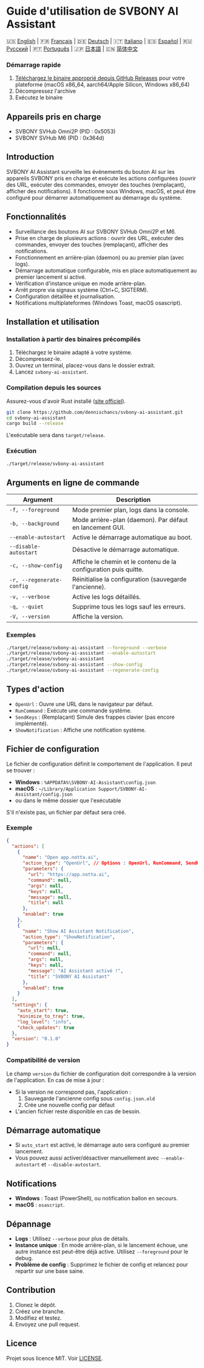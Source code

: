 # Guide d'utilisation de SVBONY AI Assistant

🇺🇸 [English](https://github.com/dennischancs/svbony-ai-assistant/blob/main/README.md) | 🇫🇷 [Français](https://github.com/dennischancs/svbony-ai-assistant/blob/main/README-FR.md) | 🇩🇪 [Deutsch](https://github.com/dennischancs/svbony-ai-assistant/blob/main/README-DE.md) | 🇮🇹 [Italiano](https://github.com/dennischancs/svbony-ai-assistant/blob/main/README-IT.md) | 🇪🇸 [Español](https://github.com/dennischancs/svbony-ai-assistant/blob/main/README-ES.md) | 🇷🇺 [Русский](https://github.com/dennischancs/svbony-ai-assistant/blob/main/README-RU.md) | 🇵🇹 [Português](https://github.com/dennischancs/svbony-ai-assistant/blob/main/README-PT.md) | 🇯🇵 [日本語](https://github.com/dennischancs/svbony-ai-assistant/blob/main/README-JP.md) | 🇨🇳 [简体中文](https://github.com/dennischancs/svbony-ai-assistant/blob/main/README-CN.md)

### Démarrage rapide

1. [Téléchargez le binaire approprié depuis GitHub Releases](https://github.com/dennischancs/svbony-ai-assistant/releases/latest) pour votre plateforme (macOS x86_64, aarch64/Apple Silicon, Windows x86_64)
2. Décompressez l'archive
3. Exécutez le binaire

## Appareils pris en charge
- SVBONY SVHub Omni2P (PID : 0x5053)
- SVBONY SVHub M6 (PID : 0x364d)

## Introduction
SVBONY AI Assistant surveille les événements du bouton AI sur les appareils SVBONY pris en charge et exécute les actions configurées (ouvrir des URL, exécuter des commandes, envoyer des touches (remplaçant), afficher des notifications). Il fonctionne sous Windows, macOS, et peut être configuré pour démarrer automatiquement au démarrage du système.

## Fonctionnalités
- Surveillance des boutons AI sur SVBONY SVHub Omni2P et M6.
- Prise en charge de plusieurs actions : ouvrir des URL, exécuter des commandes, envoyer des touches (remplaçant), afficher des notifications.
- Fonctionnement en arrière-plan (daemon) ou au premier plan (avec logs).
- Démarrage automatique configurable, mis en place automatiquement au premier lancement si activé.
- Vérification d'instance unique en mode arrière-plan.
- Arrêt propre via signaux système (Ctrl+C, SIGTERM).
- Configuration détaillée et journalisation.
- Notifications multiplateformes (Windows Toast, macOS osascript).

## Installation et utilisation

### Installation à partir des binaires précompilés
1. Téléchargez le binaire adapté à votre système.
2. Décompressez-le.
3. Ouvrez un terminal, placez-vous dans le dossier extrait.
4. Lancez `svbony-ai-assistant`.

### Compilation depuis les sources
Assurez-vous d'avoir Rust installé ([site officiel](https://www.rust-lang.org/tools/install)).

```bash
git clone https://github.com/dennischancs/svbony-ai-assistant.git
cd svbony-ai-assistant
cargo build --release
```
L'exécutable sera dans `target/release`.

### Exécution
```bash
./target/release/svbony-ai-assistant
```

## Arguments en ligne de commande
| Argument | Description |
| ---- | ---- |
| `-f, --foreground` | Mode premier plan, logs dans la console. |
| `-b, --background` | Mode arrière-plan (daemon). Par défaut en lancement GUI. |
| `--enable-autostart` | Active le démarrage automatique au boot. |
| `--disable-autostart` | Désactive le démarrage automatique. |
| `-c, --show-config` | Affiche le chemin et le contenu de la configuration puis quitte. |
| `-r, --regenerate-config` | Réinitialise la configuration (sauvegarde l'ancienne). |
| `-v, --verbose` | Active les logs détaillés. |
| `-q, --quiet` | Supprime tous les logs sauf les erreurs. |
| `-V, --version` | Affiche la version. |

### Exemples
```bash
./target/release/svbony-ai-assistant --foreground --verbose
./target/release/svbony-ai-assistant --enable-autostart
./target/release/svbony-ai-assistant
./target/release/svbony-ai-assistant --show-config
./target/release/svbony-ai-assistant --regenerate-config
```

## Types d'action
- `OpenUrl` : Ouvre une URL dans le navigateur par défaut.
- `RunCommand` : Exécute une commande système.
- `SendKeys` : (Remplaçant) Simule des frappes clavier (pas encore implémenté).
- `ShowNotification` : Affiche une notification système.

## Fichier de configuration
Le fichier de configuration définit le comportement de l'application. Il peut se trouver :
- **Windows** : `%APPDATA%\SVBONY-AI-Assistant\config.json`
- **macOS** : `~/Library/Application Support/SVBONY-AI-Assistant/config.json`
- ou dans le même dossier que l'exécutable

S'il n'existe pas, un fichier par défaut sera créé.

### Exemple
```json
{
  "actions": [
    {
      "name": "Open app.notta.ai",
      "action_type": "OpenUrl", // Options : OpenUrl, RunCommand, SendKeys, ShowNotification
      "parameters": {
        "url": "https://app.notta.ai",
        "command": null,
        "args": null,
        "keys": null,
        "message": null,
        "title": null
      },
      "enabled": true
    },
    {
      "name": "Show AI Assistant Notification",
      "action_type": "ShowNotification",
      "parameters": {
        "url": null,
        "command": null,
        "args": null,
        "keys": null,
        "message": "AI Assistant activé !",
        "title": "SVBONY AI Assistant"
      },
      "enabled": true
    }
  ],
  "settings": {
    "auto_start": true,
    "minimize_to_tray": true,
    "log_level": "info",
    "check_updates": true
  },
  "version": "0.1.0"
}
```

### Compatibilité de version
Le champ `version` du fichier de configuration doit correspondre à la version de l'application. En cas de mise à jour :
- Si la version ne correspond pas, l'application :
  1. Sauvegarde l'ancienne config sous `config.json.old`
  2. Crée une nouvelle config par défaut
- L'ancien fichier reste disponible en cas de besoin.

## Démarrage automatique
- Si `auto_start` est activé, le démarrage auto sera configuré au premier lancement.
- Vous pouvez aussi activer/désactiver manuellement avec `--enable-autostart` et `--disable-autostart`.

## Notifications
- **Windows** : Toast (PowerShell), ou notification ballon en secours.
- **macOS** : `osascript`.

## Dépannage
- **Logs** : Utilisez `--verbose` pour plus de détails.
- **Instance unique** : En mode arrière-plan, si le lancement échoue, une autre instance est peut-être déjà active. Utilisez `--foreground` pour le debug.
- **Problème de config** : Supprimez le fichier de config et relancez pour repartir sur une base saine.

## Contribution
1. Clonez le dépôt.
2. Créez une branche.
3. Modifiez et testez.
4. Envoyez une pull request.

## Licence
Projet sous licence MIT. Voir [LICENSE](LICENSE).
